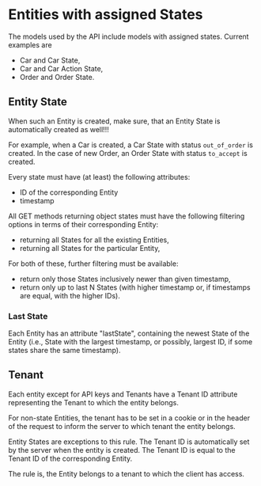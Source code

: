 # Entities with assigned States

The models used by the API include models with assigned states. Current examples are

- Car and Car State,
- Car and Car Action State,
- Order and Order State.

## Entity State

When such an Entity is created, make sure, that an Entity State is automatically created as well!!!

For example, when a Car is created, a Car State with status `out_of_order` is created.
In the case of new Order, an Order State with status `to_accept` is created.

Every state must have (at least) the following attributes:

- ID of the corresponding Entity
- timestamp

All GET methods returning object states must have the following filtering options in terms of their corresponding Entity:

- returning all States for all the existing Entities,
- returning all States for the particular Entity,

For both of these, further filtering must be available:

- return only those States inclusively newer than given timestamp,
- return only up to last N States (with higher timestamp or, if timestamps are equal, with the higher IDs).

### Last State

Each Entity has an attribute "lastState", containing the newest State of the Entity (i.e., State with the largest timestamp, or possibly, largest ID, if some states share the same timestamp).

## Tenant

Each entity except for API keys and Tenants have a Tenant ID attribute representing the Tenant to which the entity belongs.

For non-state Entities, the tenant has to be set in a cookie or in the header of the request to inform the server to which tenant
the entity belongs.

Entity States are exceptions to this rule. The Tenant ID is automatically set by the server when the entity is created. The Tenant ID is equal to the Tenant ID of the corresponding Entity.

The rule is, the Entity belongs to a tenant to which the client has access.
